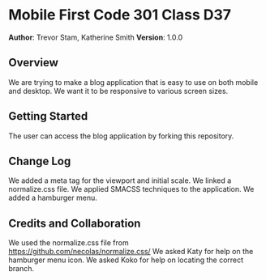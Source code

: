 # Mobile First Code 301 Class D37

**Author**: Trevor Stam, Katherine Smith
**Version**: 1.0.0

## Overview
We are trying to make a blog application that is easy to use on both mobile and desktop. We want it to be responsive to various screen sizes.

## Getting Started
The user can access the blog application by forking this repository.

## Change Log
We added a meta tag for the viewport and initial scale.
We linked a normalize.css file.
We applied SMACSS techniques to the application.
We added a hamburger menu.

## Credits and Collaboration
We used the normalize.css file from https://github.com/necolas/normalize.css/
We asked Katy for help on the hamburger menu icon.
We asked Koko for help on locating the correct branch.